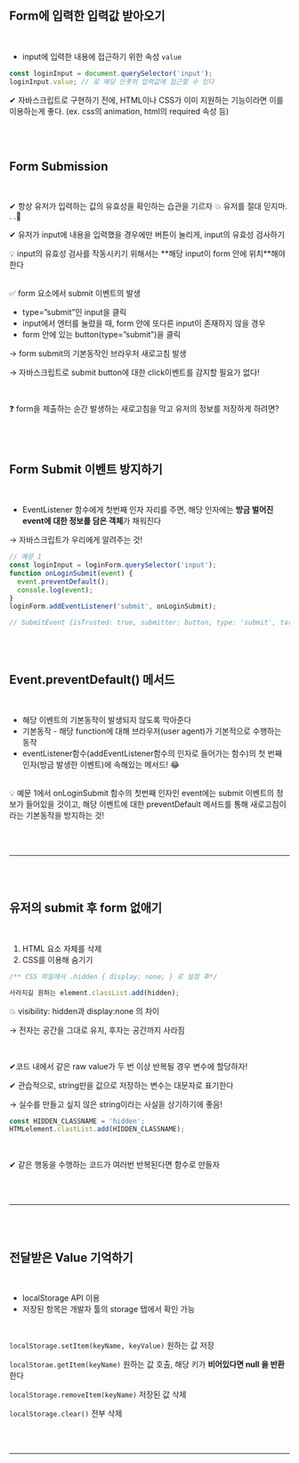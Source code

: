 ## Form에 입력한 입력값 받아오기

<br/>

- input에 입력한 내용에 접근하기 위한 속성 `value`

```jsx
const loginInput = document.querySelector('input');
loginInput.value; // 로 해당 인풋의 입력값에 접근할 수 있다
```

✔ 자바스크립트로 구현하기 전에, HTML이나 CSS가 이미 지원하는 기능이라면 이를 이용하는게 좋다. (ex. css의 animation, html의 required 속성 등)

<br/><br/>

## Form Submission

<br/>

✔ 항상 유저가 입력하는 값의 유효성을 확인하는 습관을 기르자 💥 유저를 절대 믿지마. . .🤣

✔ 유저가 input에 내용을 입력했을 경우에만 버튼이 눌리게, input의 유효성 검사하기

<aside>
💡 input의 유효성 검사를 작동시키기 위해서는 **해당 input이 form 안에 위치**해야 한다

</aside>

<br/>

✅ form 요소에서 submit 이벤트의 발생

- type=”submit”인 input을 클릭
- input에서 엔터를 눌렀을 때, form 안에 또다른 input이 존재하지 않을 경우
- form 안에 있는 button(type=”submit”)을 클릭

→ form submit의 기본동작인 브라우저 새로고침 발생

→ 자바스크립트로 submit button에 대한 click이벤트를 감지할 필요가 없다!

<br/>

❓ form을 제출하는 순간 발생하는 새로고침을 막고 유저의 정보를 저장하게 하려면?

<br/><br/>

## Form Submit 이벤트 방지하기

<br/>

- EventListener 함수에게 첫번째 인자 자리를 주면, 해당 인자에는 **방금 벌어진 event에 대한 정보를 담은 객체**가 채워진다

→ 자바스크립트가 우리에게 알려주는 것!

```jsx
// 예문 1
const loginInput = loginForm.querySelector('input');
function onLoginSubmit(event) {
  event.preventDefault();
  console.log(event);
}
loginForm.addEventListener('submit', onLoginSubmit);

// SubmitEvent {isTrusted: true, submitter: button, type: 'submit', target: form.login-form, currentTarget: form.login-form, …} 방금 실행된 이벤트의 정보 출력
```

<br/><br/>

## Event.preventDefault() 메서드

<br/>

- 해당 이벤트의 기본동작이 발생되지 않도록 막아준다
- 기본동작 - 해당 function에 대해 브라우저(user agent)가 기본적으로 수행하는 동작
- eventListener함수(addEventListener함수의 인자로 들어가는 함수)의 첫 번째 인자(방금 발생한 이벤트)에 속해있는 메서드! 😂

<aside>

<br/>
💡 예문 1에서 onLoginSubmit 함수의 첫번째 인자인 event에는 submit 이벤트의 정보가 들어있을 것이고, 해당 이벤트에 대한 preventDefault 메서드를 통해 새로고침이라는 기본동작을 방지하는 것!

</aside>

<br/><br/>

---

<br/><br/>

## 유저의 submit 후 form 없애기

<br/>

1. HTML 요소 자체를 삭제
2. CSS를 이용해 숨기기

```jsx
/** CSS 파일에서 .hidden { display: none; } 로 설정 후*/

사라지길 원하는 element.classList.add(hidden);
```

💥 visibility: hidden과 display:none 의 차이

→ 전자는 공간을 그대로 유지, 후자는 공간까지 사라짐

<br/>

✔코드 내에서 같은 raw value가 두 번 이상 반복될 경우 변수에 할당하자!

✔ 관습적으로, string만을 값으로 저장하는 변수는 대문자로 표기한다

→ 실수를 만들고 싶지 않은 string이라는 사실을 상기하기에 좋음!

```jsx
const HIDDEN_CLASSNAME = 'hidden';
HTMLelement.clastList.add(HIDDEN_CLASSNAME);
```

<br/>

✔ 같은 행동을 수행하는 코드가 여러번 반복된다면 함수로 만들자

<br/><br/>

---

<br/><br/>

## 전달받은 Value 기억하기

<br/>

- localStorage API 이용
- 저장된 항목은 개발자 툴의 storage 탭에서 확인 가능

<br/>

`localStorage.setItem(keyName, keyValue)` 원하는 값 저장

`localStorae.getItem(keyName)` 원하는 값 호출, 해당 키가 **비어있다면 null 을 반환**한다

`localStorage.removeItem(keyName)` 저장된 값 삭제

`localStorage.clear()` 전부 삭제

<br/><br/>

---

